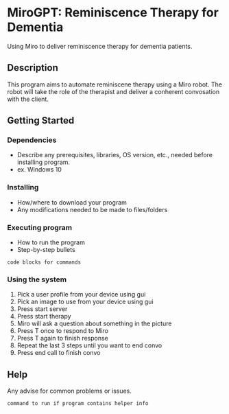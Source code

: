 # MiroGPT: Reminiscence Therapy for Dementia

Using Miro to deliver reminiscence therapy for dementia patients.

## Description

This program aims to automate reminiscene therapy using a Miro robot. The robot will take the role of the therapist and deliver a conherent convosation with the client.

## Getting Started

### Dependencies

* Describe any prerequisites, libraries, OS version, etc., needed before installing program.
* ex. Windows 10

### Installing

* How/where to download your program
* Any modifications needed to be made to files/folders

### Executing program

* How to run the program
* Step-by-step bullets
```
code blocks for commands
```
### Using the system
1. Pick a user profile from your device using gui
1. Pick an image to use from your device using gui
1. Press start server
1. Press start therapy
1. Miro will ask a question about something in the picture
1. Press T once to respond to Miro
1. Press T again to finish response
1. Repeat the last 3 steps until you want to end convo
1. Press end call to finish convo
## Help

Any advise for common problems or issues.
```
command to run if program contains helper info
```
